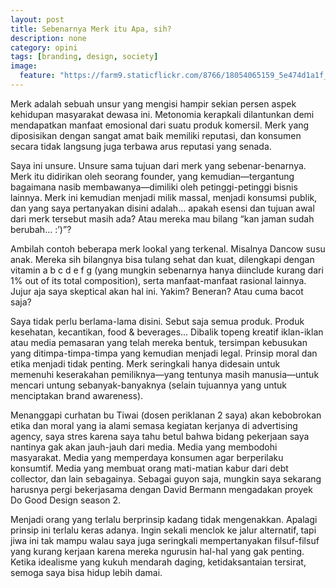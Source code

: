 ```yaml
---
layout: post
title: Sebenarnya Merk itu Apa, sih?
description: none
category: opini
tags: [branding, design, society]
image:
  feature: "https://farm9.staticflickr.com/8766/18054065159_5e474d1a1f_h.jpg"
---
```


Merk adalah sebuah unsur yang mengisi hampir sekian persen aspek kehidupan masyarakat dewasa ini. Metonomia kerapkali dilantunkan demi mendapatkan manfaat emosional dari suatu produk komersil. Merk yang diposisikan dengan sangat amat baik memiliki reputasi, dan konsumen secara tidak langsung juga terbawa arus reputasi yang senada.

Saya ini unsure. Unsure sama tujuan dari merk yang sebenar-benarnya. Merk itu didirikan oleh seorang founder, yang kemudian—tergantung bagaimana nasib membawanya—dimiliki oleh petinggi-petinggi bisnis lainnya. Merk ini kemudian menjadi milik massal, menjadi konsumsi publik, dan yang saya pertanyakan disini adalah... apakah esensi dan tujuan awal dari merk tersebut masih ada? Atau mereka mau bilang “kan jaman sudah berubah... :’)”?

Ambilah contoh beberapa merk lookal yang terkenal. Misalnya Dancow susu anak. Mereka sih bilangnya bisa tulang sehat dan kuat, dilengkapi dengan vitamin a b c d e f g (yang mungkin sebenarnya hanya diinclude kurang dari 1% out of its total composition), serta manfaat-manfaat rasional lainnya. Jujur aja saya skeptical akan hal ini. Yakim? Beneran? Atau cuma bacot saja?

Saya tidak perlu berlama-lama disini. Sebut saja semua produk. Produk kesehatan, kecantikan, food & beverages... Dibalik topeng kreatif iklan-iklan atau media pemasaran yang telah mereka bentuk, tersimpan kebusukan yang ditimpa-timpa-timpa yang kemudian menjadi legal. Prinsip moral dan etika menjadi tidak penting. Merk seringkali hanya didesain untuk memenuhi keserakahan pemiliknya—yang tentunya masih manusia—untuk mencari untung sebanyak-banyaknya (selain tujuannya yang untuk menciptakan brand awareness).

Menanggapi curhatan bu Tiwai (dosen periklanan 2 saya) akan kebobrokan etika dan moral yang ia alami semasa kegiatan kerjanya di advertising agency, saya stres karena saya tahu betul bahwa bidang pekerjaan saya nantinya gak akan jauh-jauh dari media. Media yang membodohi masyarakat. Media yang memperdaya konsumen agar berperilaku konsumtif. Media yang membuat orang mati-matian kabur dari debt collector, dan lain sebagainya. Sebagai guyon saja, mungkin saya sekarang harusnya pergi bekerjasama dengan David Bermann mengadakan proyek Do Good Design season 2. 

Menjadi orang yang terlalu berprinsip kadang tidak mengenakkan. Apalagi prinsip ini terlalu keras adanya. Ingin sekali menclok ke jalur alternatif, tapi jiwa ini tak mampu walau saya juga seringkali mempertanyakan filsuf-filsuf yang kurang kerjaan karena mereka ngurusin hal-hal yang gak penting. Ketika idealisme yang kukuh mendarah daging, ketidaksantaian tersirat, semoga saya bisa hidup lebih damai.
